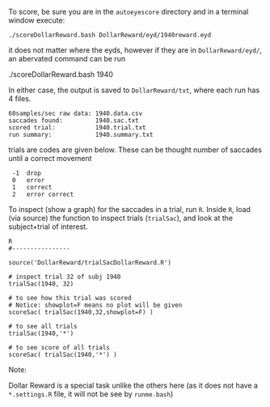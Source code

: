 To score, be sure you are in the ``autoeyescore`` directory and in a terminal window execute:

    ./scoreDollarReward.bash DollarReward/eyd/1940reward.eyd

it does not matter where the eyds, however if they are in ``DollarReward/eyd/``, an abervated command can be run

   ./scoreDollarReward.bash 1940

In either case, the output is saved to ``DollarReward/txt``, where each run has 4 files.
  
    60samples/sec raw data: 1940.data.csv
    saccades found:         1940.sac.txt
    scored trial:           1940.trial.txt
    run summary:            1940.summary.txt

trials are codes are given below. These can be thought number of saccades until a correct movement

     -1  drop
     0   error
     1   correct
     2   error correct

To inspect (show a graph) for the saccades in a trial, run ``R``. Inside ``R``, load (via source) the function to inspect trials (``trialSac``), and look at the subject+trial of interest.

    R
    #----------------

    source('DollarReward/trialSacDollarReward.R')

    # inspect trial 32 of subj 1940
    trialSac(1940, 32)

    # to see how this trial was scored
    # Notice: showplot=F means no plot will be given
    scoreSac( trialSac(1940,32,showplot=F) )

    # to see all trials
    trialSac(1940,'*')
    
    # to see score of all trials
    scoreSac( trialSac(1940,'*') )

Note:

Dollar Reward is a special task unlike the others here (as it does not have a ``*.settings.R`` file, it will not be see by ``runme.bash``)

